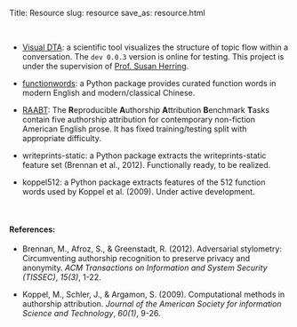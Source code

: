 Title: Resource
slug: resource
save_as: resource.html

<br>

- [Visual DTA](https://visual-dta.herokuapp.com/): a scientific tool visualizes the structure of topic flow within a conversation.
The `dev 0.0.3` version is online for testing. This project is under the supervision of [Prof. Susan Herring](https://info.sice.indiana.edu/~herring/).
- [functionwords](https://pypi.org/project/functionwords/): a Python package provides curated function words in modern English and modern/classical Chinese.

- [RAABT](https://zenodo.org/record/5213898#.YRxwLNNAphE): The **R**eproducible **A**uthorship **A**ttribution **B**enchmark **T**asks contain five authorship attribution for contemporary non-fiction American English prose.
It has fixed training/testing split with appropriate difficulty.

- writeprints-static: a Python package extracts the writeprints-static feature set (Brennan et al., 2012). Functionally ready, to be realized.

[comment]: <> (&#40;https://pypi.org/project/writeprints-static/&#41;)

- koppel512: a Python package extracts features of the 512 function words used by Koppel et al. (2009). Under active development.

[comment]: <> (&#40;https://pypi.org/project/koppel512/&#41;)

<br>

#### References:

- Brennan, M., Afroz, S., & Greenstadt, R. (2012). Adversarial stylometry: Circumventing authorship recognition to
    preserve privacy and anonymity. *ACM Transactions on Information and System Security (TISSEC)*, *15(3)*, 1-22.

- Koppel, M., Schler, J., & Argamon, S. (2009). Computational methods in authorship attribution. *Journal of the 
    American Society for information Science and Technology*, *60(1)*, 9-26.
